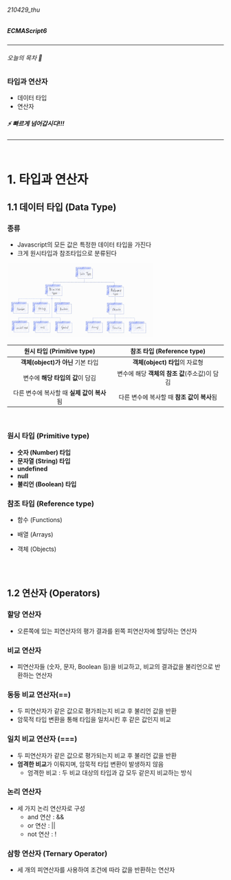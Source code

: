 ###### 210429_thu

##### ECMAScript6

<hr>




###### 오늘의 목차 :tada:

### 타입과 연산자

- 데이터 타입
- 연산자

##### :zap: 빠르게 넘어갑시다!!!

<hr>
<br>

# 1. 타입과 연산자

## 1.1 데이터 타입 (Data Type)

### 종류

- Javascript의 모든 값은 특정한 데이터 타입을 가진다
- 크게 원시타입과 참조타입으로 분류된다

<img src="210429_1_type&operators.assets/image-20210502190849355.png" alt="image-20210502190849355" style="zoom: 33%;" />

|         원시 타입 (Primitive type)          |          참조 타입 (Reference type)           |
| :-----------------------------------------: | :-------------------------------------------: |
|      **객체(object)가 아닌** 기본 타입      |        **객체(object) 타입**의 자료형         |
|      변수에 **해당 타입의 값**이 담김       | 변수에 해당 **객체의 참조 값**(주소값)이 담김 |
| 다른 변수에 복사할 때 **실제 값이 복사** 됨 |  다른 변수에 복사할 때 **참조 값이 복사**됨   |

<br>

### 원시 타입 (Primitive type)

- **숫자 (Number) 타입**
- **문자열 (String) 타입**
- **undefined**
- **null**
- **불리언 (Boolean) 타입**



### 참조 타입 (Reference type)

- 함수 (Functions)

- 배열 (Arrays)

- 객체 (Objects)



<br>

<br>

## 1.2 연산자 (Operators)

### 할당 연산자

- 오른쪽에 있는 피연산자의 평가 결과를 왼쪽 피연산자에 할당하는 연산자



### 비교 연산자

- 피연산자들 (숫자, 문자, Boolean 등)을 비교하고, 비교의 결과값을 불리언으로 반환하는 연산자



### 동등 비교 연산자(==)

- 두 피연산자가 같은 값으로 평가죄는지 비교 후 불리언 값을 반환
- 암묵적 타입 변환을 통해 타입을 일치시킨 후 같은 값인지 비교



### 일치 비교 연산자 (===)

- 두 피연산자가 같은 값으로 평가되는지 비교 후 불리언 값을 반환
- **엄격한 비교**가 이뤄지며, 암묵적 타입 변환이 발생하지 않음
  - 엄격한 비교 : 두 비교 대상의 타입과 갑 모두 같은지 비교하는 방식



### 논리 연산자

- 세 가지 논리 연산자로 구성
  - and 연산 : &&
  - or 연산 : ||
  - not 연산 :  !

### 삼항 연산자 (Ternary Operator)

- 세 개의 피연산자를 사용하여 조건에 따라 값을 반환하는 연산자